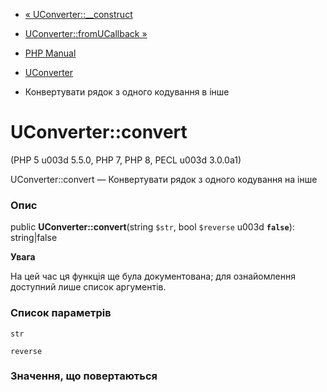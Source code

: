 - [« UConverter::\_\_construct](uconverter.construct.md)
- [UConverter::fromUCallback »](uconverter.fromucallback.md)

- [PHP Manual](index.md)
- [UConverter](class.uconverter.md)
- Конвертувати рядок з одного кодування в інше

# UConverter::convert

(PHP 5 u003d 5.5.0, PHP 7, PHP 8, PECL u003d 3.0.0a1)

UConverter::convert — Конвертувати рядок з одного кодування на інше

### Опис

public **UConverter::convert**(string `$str`, bool `$reverse` u003d
**`false`**): string\|false

**Увага**

На цей час ця функція ще була документована; для
ознайомлення доступний лише список аргументів.

### Список параметрів

`str`

`reverse`

### Значення, що повертаються

